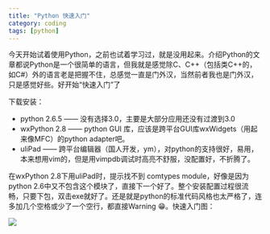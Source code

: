 ```yaml
---
title: "Python 快速入门"
category: coding
tags: [python]
---
```


今天开始试着使用Python，之前也试着学习过，就是没用起来。介绍Python的文章都说Python是一个很简单的语言，但我就是感觉除C、C++（包括类C++的，如C#）外的语言老是把握不住，总感觉一直是门外汉，当然前者我也是门外汉，只是感觉好些。好开始“快速入门”了


下载安装：

- python 2.6.5 —— 没有选择3.0，主要是大部分应用还没有过渡到3.0
- wxPython 2.8 —— python GUI 库，应该是跨平台GUI库wxWidgets（用起来像MFC）的python adapter吧。
- uliPad —— 跨平台编辑器（国人开发，ym），对python的支持很好，易用，本来想用vim的，但是用vimpdb调试时高亮不舒服，没配置好，不折腾了。

在wxPython 2.8下用uliPad时，提示找不到 comtypes module，好像是因为python 2.6中又不包含这个模块了，直接下一个好了。整个安装配置过程很流畅，只要下包，双击exe就好了。还是就是python的标准代码风格也太严格了，连多加几个空格或少了一个空行，都直接Warning :grin:。快速入门图：

![](http://hiphotos.baidu.com/maxint/pic/item/3006f84c4a31a6ced62afc11.jpg) 
